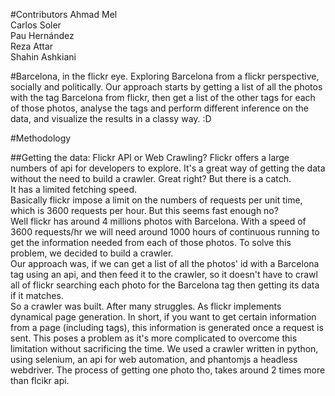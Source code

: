 #Contributors
Ahmad Mel  
Carlos Soler  
Pau Hernández  
Reza Attar  
Shahin Ashkiani

 
#Barcelona, in the flickr eye.
Exploring Barcelona from a flickr perspective, socially and politically.
Our approach starts by getting a list of all the photos with the tag Barcelona from 
flickr, then get a list of the other tags for each of those photos, analyse the tags and perform different
inference on the data, and visualize the results in a classy way. :D

#Methodology

##Getting the data: Flickr API or Web Crawling?
Flickr offers a large numbers of api for developers to explore. It's a great way of getting the data
without the need to build a crawler. Great right? But there is a catch.   
It has  a limited fetching speed.  
Basically flickr impose a limit on the numbers of requests per unit time, which is 3600 requests per hour. 
But this seems fast enough no?  
Well flickr has around 4 millions photos with Barcelona. With a speed of 3600 requests/hr we will need
around 1000 hours of continuous running to get the information needed from each of those photos. 
To solve this problem, we decided to build a crawler.  
Our approach was, if we can get a list of all the photos' id with a Barcelona tag using an api, and then feed it to
the crawler, so it doesn't have to crawl all of flickr searching each photo for the Barcelona tag then
getting its data if it matches.  
So a crawler was built. After many struggles. As flickr implements dynamical page generation. In short, if you
want to get certain information from a page (including tags), this information is generated once a request is sent.
This poses a problem as it's more complicated to overcome this limitation without sacrificing the time. We used
a crawler written in python, using selenium, an api for web automation, and phantomjs a headless webdriver.
The process of getting one photo tho, takes around 2 times more than flcikr api.
